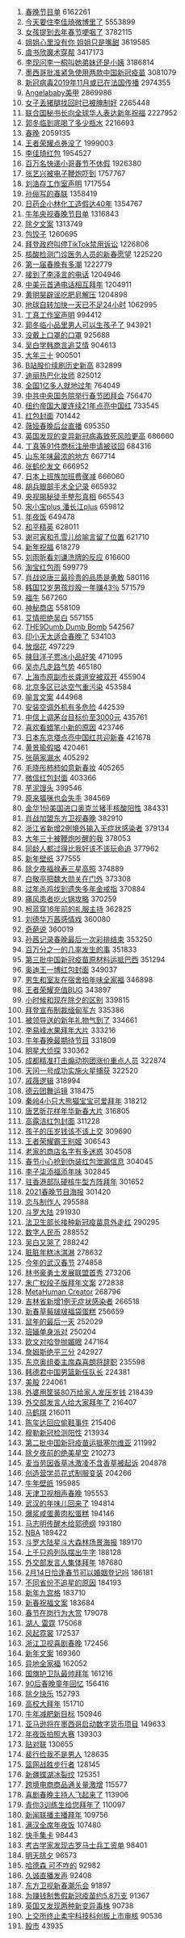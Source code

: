1. [春晚节目单](https://s.weibo.com/weibo?q=%E6%98%A5%E6%99%9A%E8%8A%82%E7%9B%AE%E5%8D%95&Refer=top) 6162261
1. [今天要住李佳琦微博里了](https://s.weibo.com/weibo?q=%E4%BB%8A%E5%A4%A9%E8%A6%81%E4%BD%8F%E6%9D%8E%E4%BD%B3%E7%90%A6%E5%BE%AE%E5%8D%9A%E9%87%8C%E4%BA%86&Refer=top) 5553899
1. [女孩提到去年春节哽咽了](https://s.weibo.com/weibo?q=%23%E5%A5%B3%E5%AD%A9%E6%8F%90%E5%88%B0%E5%8E%BB%E5%B9%B4%E6%98%A5%E8%8A%82%E5%93%BD%E5%92%BD%E4%BA%86%23&Refer=top) 3782115
1. [姐姐心里没有你 姐姐只是嘴甜](https://s.weibo.com/weibo?q=%E5%A7%90%E5%A7%90%E5%BF%83%E9%87%8C%E6%B2%A1%E6%9C%89%E4%BD%A0%20%E5%A7%90%E5%A7%90%E5%8F%AA%E6%98%AF%E5%98%B4%E7%94%9C&Refer=top) 3619585
1. [虞书欣魔术穿帮](https://s.weibo.com/weibo?q=%23%E8%99%9E%E4%B9%A6%E6%AC%A3%E9%AD%94%E6%9C%AF%E7%A9%BF%E5%B8%AE%23&Refer=top) 3417173
1. [李现问李一桐叫她弟妹还是小姨](https://s.weibo.com/weibo?q=%E6%9D%8E%E7%8E%B0%E9%97%AE%E6%9D%8E%E4%B8%80%E6%A1%90%E5%8F%AB%E5%A5%B9%E5%BC%9F%E5%A6%B9%E8%BF%98%E6%98%AF%E5%B0%8F%E5%A7%A8&Refer=top) 3186814
1. [墨西哥批准紧急使用两款中国新冠疫苗](https://s.weibo.com/weibo?q=%E5%A2%A8%E8%A5%BF%E5%93%A5%E6%89%B9%E5%87%86%E7%B4%A7%E6%80%A5%E4%BD%BF%E7%94%A8%E4%B8%A4%E6%AC%BE%E4%B8%AD%E5%9B%BD%E6%96%B0%E5%86%A0%E7%96%AB%E8%8B%97&Refer=top) 3081079
1. [新冠病毒2019年11月或已在法国传播](https://s.weibo.com/weibo?q=%23%E6%96%B0%E5%86%A0%E7%97%85%E6%AF%922019%E5%B9%B411%E6%9C%88%E6%88%96%E5%B7%B2%E5%9C%A8%E6%B3%95%E5%9B%BD%E4%BC%A0%E6%92%AD%23&Refer=top) 2974355
1. [Angelababy美甲](https://s.weibo.com/weibo?q=%23Angelababy%E7%BE%8E%E7%94%B2%23&Refer=top) 2869986
1. [女子丢猪腿找回时已被腌制好](https://s.weibo.com/weibo?q=%23%E5%A5%B3%E5%AD%90%E4%B8%A2%E7%8C%AA%E8%85%BF%E6%89%BE%E5%9B%9E%E6%97%B6%E5%B7%B2%E8%A2%AB%E8%85%8C%E5%88%B6%E5%A5%BD%23&Refer=top) 2265448
1. [联合国秘书长向全球华人表达新年祝福](https://s.weibo.com/weibo?q=%23%E8%81%94%E5%90%88%E5%9B%BD%E7%A7%98%E4%B9%A6%E9%95%BF%E5%90%91%E5%85%A8%E7%90%83%E5%8D%8E%E4%BA%BA%E8%A1%A8%E8%BE%BE%E6%96%B0%E5%B9%B4%E7%A5%9D%E7%A6%8F%23&Refer=top) 2227952
1. [郭冬临到底喝了多少瓶水](https://s.weibo.com/weibo?q=%E9%83%AD%E5%86%AC%E4%B8%B4%E5%88%B0%E5%BA%95%E5%96%9D%E4%BA%86%E5%A4%9A%E5%B0%91%E7%93%B6%E6%B0%B4&Refer=top) 2216693
1. [春晚](https://s.weibo.com/weibo?q=%E6%98%A5%E6%99%9A&Refer=top) 2059135
1. [王者荣耀点券没了](https://s.weibo.com/weibo?q=%23%E7%8E%8B%E8%80%85%E8%8D%A3%E8%80%80%E7%82%B9%E5%88%B8%E6%B2%A1%E4%BA%86%23&Refer=top) 1999003
1. [李佳琦红包](https://s.weibo.com/weibo?q=%E6%9D%8E%E4%BD%B3%E7%90%A6%E7%BA%A2%E5%8C%85&Refer=top) 1954527
1. [百万名快递小哥春节不休假](https://s.weibo.com/weibo?q=%23%E7%99%BE%E4%B8%87%E5%90%8D%E5%BF%AB%E9%80%92%E5%B0%8F%E5%93%A5%E6%98%A5%E8%8A%82%E4%B8%8D%E4%BC%91%E5%81%87%23&Refer=top) 1926380
1. [张艺兴被电子鞭炮吓到](https://s.weibo.com/weibo?q=%23%E5%BC%A0%E8%89%BA%E5%85%B4%E8%A2%AB%E7%94%B5%E5%AD%90%E9%9E%AD%E7%82%AE%E5%90%93%E5%88%B0%23&Refer=top) 1757767
1. [刘浩存工作室声明](https://s.weibo.com/weibo?q=%23%E5%88%98%E6%B5%A9%E5%AD%98%E5%B7%A5%E4%BD%9C%E5%AE%A4%E5%A3%B0%E6%98%8E%23&Refer=top) 1717554
1. [孙俪写的春联](https://s.weibo.com/weibo?q=%E5%AD%99%E4%BF%AA%E5%86%99%E7%9A%84%E6%98%A5%E8%81%94&Refer=top) 1358419
1. [日药企小林化工造假达40年](https://s.weibo.com/weibo?q=%23%E6%97%A5%E8%8D%AF%E4%BC%81%E5%B0%8F%E6%9E%97%E5%8C%96%E5%B7%A5%E9%80%A0%E5%81%87%E8%BE%BE40%E5%B9%B4%23&Refer=top) 1354767
1. [牛年央视春晚节目单](https://s.weibo.com/weibo?q=%23%E7%89%9B%E5%B9%B4%E5%A4%AE%E8%A7%86%E6%98%A5%E6%99%9A%E8%8A%82%E7%9B%AE%E5%8D%95%23&Refer=top) 1316843
1. [除夕文案](https://s.weibo.com/weibo?q=%E9%99%A4%E5%A4%95%E6%96%87%E6%A1%88&Refer=top) 1313749
1. [包饺子](https://s.weibo.com/weibo?q=%E5%8C%85%E9%A5%BA%E5%AD%90&Refer=top) 1260695
1. [拜登政府叫停TikTok禁用诉讼](https://s.weibo.com/weibo?q=%23%E6%8B%9C%E7%99%BB%E6%94%BF%E5%BA%9C%E5%8F%AB%E5%81%9CTikTok%E7%A6%81%E7%94%A8%E8%AF%89%E8%AE%BC%23&Refer=top) 1226806
1. [核酸检测门诊医务人员的新春愿望](https://s.weibo.com/weibo?q=%23%E6%A0%B8%E9%85%B8%E6%A3%80%E6%B5%8B%E9%97%A8%E8%AF%8A%E5%8C%BB%E5%8A%A1%E4%BA%BA%E5%91%98%E7%9A%84%E6%96%B0%E6%98%A5%E6%84%BF%E6%9C%9B%23&Refer=top) 1225220
1. [第一届春晚有多潮](https://s.weibo.com/weibo?q=%23%E7%AC%AC%E4%B8%80%E5%B1%8A%E6%98%A5%E6%99%9A%E6%9C%89%E5%A4%9A%E6%BD%AE%23&Refer=top) 1222779
1. [接到了李泽言的电话](https://s.weibo.com/weibo?q=%E6%8E%A5%E5%88%B0%E4%BA%86%E6%9D%8E%E6%B3%BD%E8%A8%80%E7%9A%84%E7%94%B5%E8%AF%9D&Refer=top) 1204946
1. [中美元首通电话相互拜年](https://s.weibo.com/weibo?q=%E4%B8%AD%E7%BE%8E%E5%85%83%E9%A6%96%E9%80%9A%E7%94%B5%E8%AF%9D%E7%9B%B8%E4%BA%92%E6%8B%9C%E5%B9%B4&Refer=top) 1204911
1. [黄明昊辟谣吃肥皂解压](https://s.weibo.com/weibo?q=%E9%BB%84%E6%98%8E%E6%98%8A%E8%BE%9F%E8%B0%A3%E5%90%83%E8%82%A5%E7%9A%82%E8%A7%A3%E5%8E%8B&Refer=top) 1204898
1. [地球自转加快一天已不足24小时](https://s.weibo.com/weibo?q=%23%E5%9C%B0%E7%90%83%E8%87%AA%E8%BD%AC%E5%8A%A0%E5%BF%AB%E4%B8%80%E5%A4%A9%E5%B7%B2%E4%B8%8D%E8%B6%B324%E5%B0%8F%E6%97%B6%23&Refer=top) 1062995
1. [丁真工作室声明](https://s.weibo.com/weibo?q=%E4%B8%81%E7%9C%9F%E5%B7%A5%E4%BD%9C%E5%AE%A4%E5%A3%B0%E6%98%8E&Refer=top) 994412
1. [郭冬临小品里男人可以生孩子了](https://s.weibo.com/weibo?q=%23%E9%83%AD%E5%86%AC%E4%B8%B4%E5%B0%8F%E5%93%81%E9%87%8C%E7%94%B7%E4%BA%BA%E5%8F%AF%E4%BB%A5%E7%94%9F%E5%AD%A9%E5%AD%90%E4%BA%86%23&Refer=top) 943921
1. [没戴上口罩的口罩](https://s.weibo.com/weibo?q=%E6%B2%A1%E6%88%B4%E4%B8%8A%E5%8F%A3%E7%BD%A9%E7%9A%84%E5%8F%A3%E7%BD%A9&Refer=top) 925688
1. [吴白学韩商言追艾情](https://s.weibo.com/weibo?q=%E5%90%B4%E7%99%BD%E5%AD%A6%E9%9F%A9%E5%95%86%E8%A8%80%E8%BF%BD%E8%89%BE%E6%83%85&Refer=top) 904613
1. [大年三十](https://s.weibo.com/weibo?q=%E5%A4%A7%E5%B9%B4%E4%B8%89%E5%8D%81&Refer=top) 900501
1. [B站股价续刷历史新高](https://s.weibo.com/weibo?q=B%E7%AB%99%E8%82%A1%E4%BB%B7%E7%BB%AD%E5%88%B7%E5%8E%86%E5%8F%B2%E6%96%B0%E9%AB%98&Refer=top) 832899
1. [迪丽热巴化妆师](https://s.weibo.com/weibo?q=%23%E8%BF%AA%E4%B8%BD%E7%83%AD%E5%B7%B4%E5%8C%96%E5%A6%86%E5%B8%88%23&Refer=top) 825012
1. [全国1亿多人就地过年](https://s.weibo.com/weibo?q=%23%E5%85%A8%E5%9B%BD1%E4%BA%BF%E5%A4%9A%E4%BA%BA%E5%B0%B1%E5%9C%B0%E8%BF%87%E5%B9%B4%23&Refer=top) 764049
1. [中共中央国务院举行春节团拜会](https://s.weibo.com/weibo?q=%23%E4%B8%AD%E5%85%B1%E4%B8%AD%E5%A4%AE%E5%9B%BD%E5%8A%A1%E9%99%A2%E4%B8%BE%E8%A1%8C%E6%98%A5%E8%8A%82%E5%9B%A2%E6%8B%9C%E4%BC%9A%23&Refer=top) 756470
1. [纽约帝国大厦连续21年点亮中国红](https://s.weibo.com/weibo?q=%23%E7%BA%BD%E7%BA%A6%E5%B8%9D%E5%9B%BD%E5%A4%A7%E5%8E%A6%E8%BF%9E%E7%BB%AD21%E5%B9%B4%E7%82%B9%E4%BA%AE%E4%B8%AD%E5%9B%BD%E7%BA%A2%23&Refer=top) 733545
1. [红包封面](https://s.weibo.com/weibo?q=%E7%BA%A2%E5%8C%85%E5%B0%81%E9%9D%A2&Refer=top) 701442
1. [薇娅春晚后台直播](https://s.weibo.com/weibo?q=%E8%96%87%E5%A8%85%E6%98%A5%E6%99%9A%E5%90%8E%E5%8F%B0%E7%9B%B4%E6%92%AD&Refer=top) 695350
1. [英国发现的变异新冠病毒致死风险更高](https://s.weibo.com/weibo?q=%23%E8%8B%B1%E5%9B%BD%E5%8F%91%E7%8E%B0%E7%9A%84%E5%8F%98%E5%BC%82%E6%96%B0%E5%86%A0%E7%97%85%E6%AF%92%E8%87%B4%E6%AD%BB%E9%A3%8E%E9%99%A9%E6%9B%B4%E9%AB%98%23&Refer=top) 686660
1. [丁真等91件商标注册申请被驳回](https://s.weibo.com/weibo?q=%23%E4%B8%81%E7%9C%9F%E7%AD%8991%E4%BB%B6%E5%95%86%E6%A0%87%E6%B3%A8%E5%86%8C%E7%94%B3%E8%AF%B7%E8%A2%AB%E9%A9%B3%E5%9B%9E%23&Refer=top) 684316
1. [山东年味最浓的地方](https://s.weibo.com/weibo?q=%23%E5%B1%B1%E4%B8%9C%E5%B9%B4%E5%91%B3%E6%9C%80%E6%B5%93%E7%9A%84%E5%9C%B0%E6%96%B9%23&Refer=top) 667714
1. [张鹤伦发文](https://s.weibo.com/weibo?q=%23%E5%BC%A0%E9%B9%A4%E4%BC%A6%E5%8F%91%E6%96%87%23&Refer=top) 666952
1. [日本上班族加班费骤减](https://s.weibo.com/weibo?q=%23%E6%97%A5%E6%9C%AC%E4%B8%8A%E7%8F%AD%E6%97%8F%E5%8A%A0%E7%8F%AD%E8%B4%B9%E9%AA%A4%E5%87%8F%23&Refer=top) 666060
1. [胡兵眼部手术全记录](https://s.weibo.com/weibo?q=%23%E8%83%A1%E5%85%B5%E7%9C%BC%E9%83%A8%E6%89%8B%E6%9C%AF%E5%85%A8%E8%AE%B0%E5%BD%95%23&Refer=top) 665932
1. [央视揭秘徒手整形真相](https://s.weibo.com/weibo?q=%23%E5%A4%AE%E8%A7%86%E6%8F%AD%E7%A7%98%E5%BE%92%E6%89%8B%E6%95%B4%E5%BD%A2%E7%9C%9F%E7%9B%B8%23&Refer=top) 665543
1. [宋小宝plus 潘长江plus](https://s.weibo.com/weibo?q=%E5%AE%8B%E5%B0%8F%E5%AE%9Dplus%20%E6%BD%98%E9%95%BF%E6%B1%9Fplus&Refer=top) 659812
1. [年夜饭](https://s.weibo.com/weibo?q=%E5%B9%B4%E5%A4%9C%E9%A5%AD&Refer=top) 649478
1. [和平精英](https://s.weibo.com/weibo?q=%E5%92%8C%E5%B9%B3%E7%B2%BE%E8%8B%B1&Refer=top) 628011
1. [谢可寅和孔雪儿给喻言留了位置](https://s.weibo.com/weibo?q=%23%E8%B0%A2%E5%8F%AF%E5%AF%85%E5%92%8C%E5%AD%94%E9%9B%AA%E5%84%BF%E7%BB%99%E5%96%BB%E8%A8%80%E7%95%99%E4%BA%86%E4%BD%8D%E7%BD%AE%23&Refer=top) 621710
1. [新年祝福](https://s.weibo.com/weibo?q=%E6%96%B0%E5%B9%B4%E7%A5%9D%E7%A6%8F&Refer=top) 618279
1. [刘雨昕看刘谦洗牌的反应](https://s.weibo.com/weibo?q=%23%E5%88%98%E9%9B%A8%E6%98%95%E7%9C%8B%E5%88%98%E8%B0%A6%E6%B4%97%E7%89%8C%E7%9A%84%E5%8F%8D%E5%BA%94%23&Refer=top) 616600
1. [淘宝红包雨](https://s.weibo.com/weibo?q=%E6%B7%98%E5%AE%9D%E7%BA%A2%E5%8C%85%E9%9B%A8&Refer=top) 599779
1. [肖战说唐三最珍贵的品质是勇敢](https://s.weibo.com/weibo?q=%E8%82%96%E6%88%98%E8%AF%B4%E5%94%90%E4%B8%89%E6%9C%80%E7%8F%8D%E8%B4%B5%E7%9A%84%E5%93%81%E8%B4%A8%E6%98%AF%E5%8B%87%E6%95%A2&Refer=top) 580116
1. [韩国12岁男孩炒股一年赚43％](https://s.weibo.com/weibo?q=%23%E9%9F%A9%E5%9B%BD12%E5%B2%81%E7%94%B7%E5%AD%A9%E7%82%92%E8%82%A1%E4%B8%80%E5%B9%B4%E8%B5%9A43%EF%BC%85%23&Refer=top) 571579
1. [福牛](https://s.weibo.com/weibo?q=%E7%A6%8F%E7%89%9B&Refer=top) 567260
1. [神秘商店](https://s.weibo.com/weibo?q=%E7%A5%9E%E7%A7%98%E5%95%86%E5%BA%97&Refer=top) 558109
1. [艾情拒绝吴白](https://s.weibo.com/weibo?q=%23%E8%89%BE%E6%83%85%E6%8B%92%E7%BB%9D%E5%90%B4%E7%99%BD%23&Refer=top) 557155
1. [THE9Dumb Dumb Bomb](https://s.weibo.com/weibo?q=THE9Dumb%20Dumb%20Bomb&Refer=top) 542567
1. [印小天太适合春晚了](https://s.weibo.com/weibo?q=%E5%8D%B0%E5%B0%8F%E5%A4%A9%E5%A4%AA%E9%80%82%E5%90%88%E6%98%A5%E6%99%9A%E4%BA%86&Refer=top) 534103
1. [放烟花](https://s.weibo.com/weibo?q=%E6%94%BE%E7%83%9F%E8%8A%B1&Refer=top) 497229
1. [辣目洋子贾冰小品好笑](https://s.weibo.com/weibo?q=%23%E8%BE%A3%E7%9B%AE%E6%B4%8B%E5%AD%90%E8%B4%BE%E5%86%B0%E5%B0%8F%E5%93%81%E5%A5%BD%E7%AC%91%23&Refer=top) 471095
1. [吴亦凡走路气势](https://s.weibo.com/weibo?q=%23%E5%90%B4%E4%BA%A6%E5%87%A1%E8%B5%B0%E8%B7%AF%E6%B0%94%E5%8A%BF%23&Refer=top) 465180
1. [上海市原副市长龚道安被双开](https://s.weibo.com/weibo?q=%E4%B8%8A%E6%B5%B7%E5%B8%82%E5%8E%9F%E5%89%AF%E5%B8%82%E9%95%BF%E9%BE%9A%E9%81%93%E5%AE%89%E8%A2%AB%E5%8F%8C%E5%BC%80&Refer=top) 455904
1. [北京多区已达空气重污染](https://s.weibo.com/weibo?q=%23%E5%8C%97%E4%BA%AC%E5%A4%9A%E5%8C%BA%E5%B7%B2%E8%BE%BE%E7%A9%BA%E6%B0%94%E9%87%8D%E6%B1%A1%E6%9F%93%23&Refer=top) 453584
1. [喻言文案](https://s.weibo.com/weibo?q=%23%E5%96%BB%E8%A8%80%E6%96%87%E6%A1%88%23&Refer=top) 444968
1. [安装空调外机有多危险](https://s.weibo.com/weibo?q=%23%E5%AE%89%E8%A3%85%E7%A9%BA%E8%B0%83%E5%A4%96%E6%9C%BA%E6%9C%89%E5%A4%9A%E5%8D%B1%E9%99%A9%23&Refer=top) 442539
1. [中信上调茅台目标价至3000元](https://s.weibo.com/weibo?q=%23%E4%B8%AD%E4%BF%A1%E4%B8%8A%E8%B0%83%E8%8C%85%E5%8F%B0%E7%9B%AE%E6%A0%87%E4%BB%B7%E8%87%B33000%E5%85%83%23&Refer=top) 435761
1. [喜欢看蜡笔小新的原因](https://s.weibo.com/weibo?q=%23%E5%96%9C%E6%AC%A2%E7%9C%8B%E8%9C%A1%E7%AC%94%E5%B0%8F%E6%96%B0%E7%9A%84%E5%8E%9F%E5%9B%A0%23&Refer=top) 423746
1. [日本东京塔点亮中国红共迎新春](https://s.weibo.com/weibo?q=%E6%97%A5%E6%9C%AC%E4%B8%9C%E4%BA%AC%E5%A1%94%E7%82%B9%E4%BA%AE%E4%B8%AD%E5%9B%BD%E7%BA%A2%E5%85%B1%E8%BF%8E%E6%96%B0%E6%98%A5&Refer=top) 421678
1. [黄景瑜假唱](https://s.weibo.com/weibo?q=%23%E9%BB%84%E6%99%AF%E7%91%9C%E5%81%87%E5%94%B1%23&Refer=top) 420461
1. [张萌家漏水](https://s.weibo.com/weibo?q=%E5%BC%A0%E8%90%8C%E5%AE%B6%E6%BC%8F%E6%B0%B4&Refer=top) 405292
1. [毛晓彤柿柿如意新春妆](https://s.weibo.com/weibo?q=%23%E6%AF%9B%E6%99%93%E5%BD%A4%E6%9F%BF%E6%9F%BF%E5%A6%82%E6%84%8F%E6%96%B0%E6%98%A5%E5%A6%86%23&Refer=top) 405265
1. [微信红包封面](https://s.weibo.com/weibo?q=%E5%BE%AE%E4%BF%A1%E7%BA%A2%E5%8C%85%E5%B0%81%E9%9D%A2&Refer=top) 403366
1. [芋泥馒头](https://s.weibo.com/weibo?q=%23%E8%8A%8B%E6%B3%A5%E9%A6%92%E5%A4%B4%23&Refer=top) 399546
1. [原来猫咪也会失手](https://s.weibo.com/weibo?q=%23%E5%8E%9F%E6%9D%A5%E7%8C%AB%E5%92%AA%E4%B9%9F%E4%BC%9A%E5%A4%B1%E6%89%8B%23&Refer=top) 384569
1. [金华1份美国进口奥克兰猪手核酸阳性](https://s.weibo.com/weibo?q=%23%E9%87%91%E5%8D%8E1%E4%BB%BD%E7%BE%8E%E5%9B%BD%E8%BF%9B%E5%8F%A3%E5%A5%A5%E5%85%8B%E5%85%B0%E7%8C%AA%E6%89%8B%E6%A0%B8%E9%85%B8%E9%98%B3%E6%80%A7%23&Refer=top) 384331
1. [肖战加盟东方卫视春晚](https://s.weibo.com/weibo?q=%23%E8%82%96%E6%88%98%E5%8A%A0%E7%9B%9F%E4%B8%9C%E6%96%B9%E5%8D%AB%E8%A7%86%E6%98%A5%E6%99%9A%23&Refer=top) 382910
1. [浙江省新增2例境外输入无症状感染者](https://s.weibo.com/weibo?q=%23%E6%B5%99%E6%B1%9F%E7%9C%81%E6%96%B0%E5%A2%9E2%E4%BE%8B%E5%A2%83%E5%A4%96%E8%BE%93%E5%85%A5%E6%97%A0%E7%97%87%E7%8A%B6%E6%84%9F%E6%9F%93%E8%80%85%23&Refer=top) 379134
1. [大年三十被鞭炮吵醒的我](https://s.weibo.com/weibo?q=%23%E5%A4%A7%E5%B9%B4%E4%B8%89%E5%8D%81%E8%A2%AB%E9%9E%AD%E7%82%AE%E5%90%B5%E9%86%92%E7%9A%84%E6%88%91%23&Refer=top) 378053
1. [同龄人都过得比我好该不该玩命追](https://s.weibo.com/weibo?q=%23%E5%90%8C%E9%BE%84%E4%BA%BA%E9%83%BD%E8%BF%87%E5%BE%97%E6%AF%94%E6%88%91%E5%A5%BD%E8%AF%A5%E4%B8%8D%E8%AF%A5%E7%8E%A9%E5%91%BD%E8%BF%BD%23&Refer=top) 377962
1. [新年壁纸](https://s.weibo.com/weibo?q=%E6%96%B0%E5%B9%B4%E5%A3%81%E7%BA%B8&Refer=top) 377555
1. [除夕夜福禄寿三星高照](https://s.weibo.com/weibo?q=%23%E9%99%A4%E5%A4%95%E5%A4%9C%E7%A6%8F%E7%A6%84%E5%AF%BF%E4%B8%89%E6%98%9F%E9%AB%98%E7%85%A7%23&Refer=top) 374889
1. [白敬亭把魏大勋关在门外](https://s.weibo.com/weibo?q=%23%E7%99%BD%E6%95%AC%E4%BA%AD%E6%8A%8A%E9%AD%8F%E5%A4%A7%E5%8B%8B%E5%85%B3%E5%9C%A8%E9%97%A8%E5%A4%96%23&Refer=top) 373308
1. [过年杀鸡找到遗失多年金戒指](https://s.weibo.com/weibo?q=%23%E8%BF%87%E5%B9%B4%E6%9D%80%E9%B8%A1%E6%89%BE%E5%88%B0%E9%81%97%E5%A4%B1%E5%A4%9A%E5%B9%B4%E9%87%91%E6%88%92%E6%8C%87%23&Refer=top) 370884
1. [痛风患者吃火锅攻略](https://s.weibo.com/weibo?q=%23%E7%97%9B%E9%A3%8E%E6%82%A3%E8%80%85%E5%90%83%E7%81%AB%E9%94%85%E6%94%BB%E7%95%A5%23&Refer=top) 370259
1. [柯蓝穿16年前的礼服主持](https://s.weibo.com/weibo?q=%23%E6%9F%AF%E8%93%9D%E7%A9%BF16%E5%B9%B4%E5%89%8D%E7%9A%84%E7%A4%BC%E6%9C%8D%E4%B8%BB%E6%8C%81%23&Refer=top) 362825
1. [刘德华万茜感情戏](https://s.weibo.com/weibo?q=%23%E5%88%98%E5%BE%B7%E5%8D%8E%E4%B8%87%E8%8C%9C%E6%84%9F%E6%83%85%E6%88%8F%23&Refer=top) 360080
1. [奇葩说](https://s.weibo.com/weibo?q=%E5%A5%87%E8%91%A9%E8%AF%B4&Refer=top) 360019
1. [孙茜记录春晚最后一次彩排结束](https://s.weibo.com/weibo?q=%23%E5%AD%99%E8%8C%9C%E8%AE%B0%E5%BD%95%E6%98%A5%E6%99%9A%E6%9C%80%E5%90%8E%E4%B8%80%E6%AC%A1%E5%BD%A9%E6%8E%92%E7%BB%93%E6%9D%9F%23&Refer=top) 353250
1. [百万分之一的几率发生的事](https://s.weibo.com/weibo?q=%23%E7%99%BE%E4%B8%87%E5%88%86%E4%B9%8B%E4%B8%80%E7%9A%84%E5%87%A0%E7%8E%87%E5%8F%91%E7%94%9F%E7%9A%84%E4%BA%8B%23&Refer=top) 351833
1. [第三批中国新冠疫苗原材料运抵巴西](https://s.weibo.com/weibo?q=%23%E7%AC%AC%E4%B8%89%E6%89%B9%E4%B8%AD%E5%9B%BD%E6%96%B0%E5%86%A0%E7%96%AB%E8%8B%97%E5%8E%9F%E6%9D%90%E6%96%99%E8%BF%90%E6%8A%B5%E5%B7%B4%E8%A5%BF%23&Refer=top) 351294
1. [奥迪王一博红包封面](https://s.weibo.com/weibo?q=%23%E5%A5%A5%E8%BF%AA%E7%8E%8B%E4%B8%80%E5%8D%9A%E7%BA%A2%E5%8C%85%E5%B0%81%E9%9D%A2%23&Refer=top) 349037
1. [男生和室友在宿舍拍年味全家福](https://s.weibo.com/weibo?q=%23%E7%94%B7%E7%94%9F%E5%92%8C%E5%AE%A4%E5%8F%8B%E5%9C%A8%E5%AE%BF%E8%88%8D%E6%8B%8D%E5%B9%B4%E5%91%B3%E5%85%A8%E5%AE%B6%E7%A6%8F%23&Refer=top) 346898
1. [王者荣耀充值BUG](https://s.weibo.com/weibo?q=%E7%8E%8B%E8%80%85%E8%8D%A3%E8%80%80%E5%85%85%E5%80%BCBUG&Refer=top) 343897
1. [小时候和现在除夕的区别](https://s.weibo.com/weibo?q=%23%E5%B0%8F%E6%97%B6%E5%80%99%E5%92%8C%E7%8E%B0%E5%9C%A8%E9%99%A4%E5%A4%95%E7%9A%84%E5%8C%BA%E5%88%AB%23&Refer=top) 339815
1. [拜登宣布制裁缅甸军方](https://s.weibo.com/weibo?q=%23%E6%8B%9C%E7%99%BB%E5%AE%A3%E5%B8%83%E5%88%B6%E8%A3%81%E7%BC%85%E7%94%B8%E5%86%9B%E6%96%B9%23&Refer=top) 335386
1. [被领导送的新年礼物气到了](https://s.weibo.com/weibo?q=%23%E8%A2%AB%E9%A2%86%E5%AF%BC%E9%80%81%E7%9A%84%E6%96%B0%E5%B9%B4%E7%A4%BC%E7%89%A9%E6%B0%94%E5%88%B0%E4%BA%86%23&Refer=top) 334661
1. [李易峰水果拜年大片](https://s.weibo.com/weibo?q=%23%E6%9D%8E%E6%98%93%E5%B3%B0%E6%B0%B4%E6%9E%9C%E6%8B%9C%E5%B9%B4%E5%A4%A7%E7%89%87%23&Refer=top) 333216
1. [牛年春晚最期待节目](https://s.weibo.com/weibo?q=%23%E7%89%9B%E5%B9%B4%E6%98%A5%E6%99%9A%E6%9C%80%E6%9C%9F%E5%BE%85%E8%8A%82%E7%9B%AE%23&Refer=top) 331809
1. [明星大侦探](https://s.weibo.com/weibo?q=%E6%98%8E%E6%98%9F%E5%A4%A7%E4%BE%A6%E6%8E%A2&Refer=top) 330362
1. [成都精准打击煽动抱团涨价重点人员](https://s.weibo.com/weibo?q=%E6%88%90%E9%83%BD%E7%B2%BE%E5%87%86%E6%89%93%E5%87%BB%E7%85%BD%E5%8A%A8%E6%8A%B1%E5%9B%A2%E6%B6%A8%E4%BB%B7%E9%87%8D%E7%82%B9%E4%BA%BA%E5%91%98&Refer=top) 322874
1. [天问一号成功实施火星捕获](https://s.weibo.com/weibo?q=%23%E5%A4%A9%E9%97%AE%E4%B8%80%E5%8F%B7%E6%88%90%E5%8A%9F%E5%AE%9E%E6%96%BD%E7%81%AB%E6%98%9F%E6%8D%95%E8%8E%B7%23&Refer=top) 322520
1. [戚薇逻辑](https://s.weibo.com/weibo?q=%23%E6%88%9A%E8%96%87%E9%80%BB%E8%BE%91%23&Refer=top) 318994
1. [德云团舞运镜](https://s.weibo.com/weibo?q=%23%E5%BE%B7%E4%BA%91%E5%9B%A2%E8%88%9E%E8%BF%90%E9%95%9C%23&Refer=top) 318475
1. [秦岭4小只大熊猫宝宝可爱拜年](https://s.weibo.com/weibo?q=%23%E7%A7%A6%E5%B2%AD4%E5%B0%8F%E5%8F%AA%E5%A4%A7%E7%86%8A%E7%8C%AB%E5%AE%9D%E5%AE%9D%E5%8F%AF%E7%88%B1%E6%8B%9C%E5%B9%B4%23&Refer=top) 318212
1. [唐艺昕花样年华新春大片](https://s.weibo.com/weibo?q=%23%E5%94%90%E8%89%BA%E6%98%95%E8%8A%B1%E6%A0%B7%E5%B9%B4%E5%8D%8E%E6%96%B0%E6%98%A5%E5%A4%A7%E7%89%87%23&Refer=top) 316805
1. [高露洁红包封面](https://s.weibo.com/weibo?q=%23%E9%AB%98%E9%9C%B2%E6%B4%81%E7%BA%A2%E5%8C%85%E5%B0%81%E9%9D%A2%23&Refer=top) 311228
1. [孩子的压岁钱该不该上交](https://s.weibo.com/weibo?q=%23%E5%AD%A9%E5%AD%90%E7%9A%84%E5%8E%8B%E5%B2%81%E9%92%B1%E8%AF%A5%E4%B8%8D%E8%AF%A5%E4%B8%8A%E4%BA%A4%23&Refer=top) 309690
1. [王者荣耀霸王别姬](https://s.weibo.com/weibo?q=%E7%8E%8B%E8%80%85%E8%8D%A3%E8%80%80%E9%9C%B8%E7%8E%8B%E5%88%AB%E5%A7%AC&Refer=top) 306543
1. [老家的商店名字有多迷惑](https://s.weibo.com/weibo?q=%23%E8%80%81%E5%AE%B6%E7%9A%84%E5%95%86%E5%BA%97%E5%90%8D%E5%AD%97%E6%9C%89%E5%A4%9A%E8%BF%B7%E6%83%91%23&Refer=top) 304508
1. [春节小心抢到伪装红包泄漏信息](https://s.weibo.com/weibo?q=%23%E6%98%A5%E8%8A%82%E5%B0%8F%E5%BF%83%E6%8A%A2%E5%88%B0%E4%BC%AA%E8%A3%85%E7%BA%A2%E5%8C%85%E6%B3%84%E6%BC%8F%E4%BF%A1%E6%81%AF%23&Refer=top) 304045
1. [李子柒添福添年味](https://s.weibo.com/weibo?q=%23%E6%9D%8E%E5%AD%90%E6%9F%92%E6%B7%BB%E7%A6%8F%E6%B7%BB%E5%B9%B4%E5%91%B3%23&Refer=top) 302845
1. [驻香港部队硬核牛型方阵拜年](https://s.weibo.com/weibo?q=%23%E9%A9%BB%E9%A6%99%E6%B8%AF%E9%83%A8%E9%98%9F%E7%A1%AC%E6%A0%B8%E7%89%9B%E5%9E%8B%E6%96%B9%E9%98%B5%E6%8B%9C%E5%B9%B4%23&Refer=top) 301652
1. [2021春晚节目海报](https://s.weibo.com/weibo?q=%232021%E6%98%A5%E6%99%9A%E8%8A%82%E7%9B%AE%E6%B5%B7%E6%8A%A5%23&Refer=top) 301420
1. [恋与制作人](https://s.weibo.com/weibo?q=%E6%81%8B%E4%B8%8E%E5%88%B6%E4%BD%9C%E4%BA%BA&Refer=top) 295588
1. [斗罗大陆](https://s.weibo.com/weibo?q=%E6%96%97%E7%BD%97%E5%A4%A7%E9%99%86&Refer=top) 291930
1. [法卫生部长接种新冠疫苗意外走红](https://s.weibo.com/weibo?q=%23%E6%B3%95%E5%8D%AB%E7%94%9F%E9%83%A8%E9%95%BF%E6%8E%A5%E7%A7%8D%E6%96%B0%E5%86%A0%E7%96%AB%E8%8B%97%E6%84%8F%E5%A4%96%E8%B5%B0%E7%BA%A2%23&Refer=top) 290295
1. [数字人民币](https://s.weibo.com/weibo?q=%E6%95%B0%E5%AD%97%E4%BA%BA%E6%B0%91%E5%B8%81&Refer=top) 288552
1. [吴白又哭了](https://s.weibo.com/weibo?q=%23%E5%90%B4%E7%99%BD%E5%8F%88%E5%93%AD%E4%BA%86%23&Refer=top) 288242
1. [脏脏年糕冰淇淋](https://s.weibo.com/weibo?q=%23%E8%84%8F%E8%84%8F%E5%B9%B4%E7%B3%95%E5%86%B0%E6%B7%87%E6%B7%8B%23&Refer=top) 278632
1. [今年的武汉春节](https://s.weibo.com/weibo?q=%E4%BB%8A%E5%B9%B4%E7%9A%84%E6%AD%A6%E6%B1%89%E6%98%A5%E8%8A%82&Refer=top) 274858
1. [林书豪勇士发展联盟首秀](https://s.weibo.com/weibo?q=%E6%9E%97%E4%B9%A6%E8%B1%AA%E5%8B%87%E5%A3%AB%E5%8F%91%E5%B1%95%E8%81%94%E7%9B%9F%E9%A6%96%E7%A7%80&Refer=top) 273206
1. [朱广权段子版拜年文案](https://s.weibo.com/weibo?q=%23%E6%9C%B1%E5%B9%BF%E6%9D%83%E6%AE%B5%E5%AD%90%E7%89%88%E6%8B%9C%E5%B9%B4%E6%96%87%E6%A1%88%23&Refer=top) 272838
1. [MetaHuman Creator](https://s.weibo.com/weibo?q=MetaHuman%20Creator&Refer=top) 268796
1. [吉林省新增1例无症状感染者](https://s.weibo.com/weibo?q=%E5%90%89%E6%9E%97%E7%9C%81%E6%96%B0%E5%A2%9E1%E4%BE%8B%E6%97%A0%E7%97%87%E7%8A%B6%E6%84%9F%E6%9F%93%E8%80%85&Refer=top) 266518
1. [新春草莓啵啵福袋蛋糕](https://s.weibo.com/weibo?q=%23%E6%96%B0%E6%98%A5%E8%8D%89%E8%8E%93%E5%95%B5%E5%95%B5%E7%A6%8F%E8%A2%8B%E8%9B%8B%E7%B3%95%23&Refer=top) 256659
1. [鼠年的最后一天](https://s.weibo.com/weibo?q=%23%E9%BC%A0%E5%B9%B4%E7%9A%84%E6%9C%80%E5%90%8E%E4%B8%80%E5%A4%A9%23&Refer=top) 252029
1. [班婳单身派对](https://s.weibo.com/weibo?q=%E7%8F%AD%E5%A9%B3%E5%8D%95%E8%BA%AB%E6%B4%BE%E5%AF%B9&Refer=top) 250204
1. [欧文对哈登抛媚眼](https://s.weibo.com/weibo?q=%E6%AC%A7%E6%96%87%E5%AF%B9%E5%93%88%E7%99%BB%E6%8A%9B%E5%AA%9A%E7%9C%BC&Refer=top) 247164
1. [詹姆斯绝平三分](https://s.weibo.com/weibo?q=%E8%A9%B9%E5%A7%86%E6%96%AF%E7%BB%9D%E5%B9%B3%E4%B8%89%E5%88%86&Refer=top) 242927
1. [东京奥组委主席森喜朗将辞职](https://s.weibo.com/weibo?q=%E4%B8%9C%E4%BA%AC%E5%A5%A5%E7%BB%84%E5%A7%94%E4%B8%BB%E5%B8%AD%E6%A3%AE%E5%96%9C%E6%9C%97%E5%B0%86%E8%BE%9E%E8%81%8C&Refer=top) 235598
1. [韩德君中国男篮新任队长](https://s.weibo.com/weibo?q=%E9%9F%A9%E5%BE%B7%E5%90%9B%E4%B8%AD%E5%9B%BD%E7%94%B7%E7%AF%AE%E6%96%B0%E4%BB%BB%E9%98%9F%E9%95%BF&Refer=top) 224381
1. [美股](https://s.weibo.com/weibo?q=%E7%BE%8E%E8%82%A1&Refer=top) 224061
1. [外婆用筐装80万给家人发压岁钱](https://s.weibo.com/weibo?q=%23%E5%A4%96%E5%A9%86%E7%94%A8%E7%AD%90%E8%A3%8580%E4%B8%87%E7%BB%99%E5%AE%B6%E4%BA%BA%E5%8F%91%E5%8E%8B%E5%B2%81%E9%92%B1%23&Refer=top) 218439
1. [外交部发言人给大家拜年了](https://s.weibo.com/weibo?q=%E5%A4%96%E4%BA%A4%E9%83%A8%E5%8F%91%E8%A8%80%E4%BA%BA%E7%BB%99%E5%A4%A7%E5%AE%B6%E6%8B%9C%E5%B9%B4%E4%BA%86&Refer=top) 216407
1. [马鹤琪](https://s.weibo.com/weibo?q=%E9%A9%AC%E9%B9%A4%E7%90%AA&Refer=top) 216011
1. [陈玺达回应偷鞋事件](https://s.weibo.com/weibo?q=%23%E9%99%88%E7%8E%BA%E8%BE%BE%E5%9B%9E%E5%BA%94%E5%81%B7%E9%9E%8B%E4%BA%8B%E4%BB%B6%23&Refer=top) 215406
1. [穆勒新冠检测阳性](https://s.weibo.com/weibo?q=%E7%A9%86%E5%8B%92%E6%96%B0%E5%86%A0%E6%A3%80%E6%B5%8B%E9%98%B3%E6%80%A7&Refer=top) 213934
1. [第二批中国新冠疫苗运抵塞尔维亚](https://s.weibo.com/weibo?q=%E7%AC%AC%E4%BA%8C%E6%89%B9%E4%B8%AD%E5%9B%BD%E6%96%B0%E5%86%A0%E7%96%AB%E8%8B%97%E8%BF%90%E6%8A%B5%E5%A1%9E%E5%B0%94%E7%BB%B4%E4%BA%9A&Refer=top) 211992
1. [除夕夜前的绝美星空](https://s.weibo.com/weibo?q=%23%E9%99%A4%E5%A4%95%E5%A4%9C%E5%89%8D%E7%9A%84%E7%BB%9D%E7%BE%8E%E6%98%9F%E7%A9%BA%23&Refer=top) 210273
1. [麦当劳因香草冰激凌不含香草被起诉](https://s.weibo.com/weibo?q=%23%E9%BA%A6%E5%BD%93%E5%8A%B3%E5%9B%A0%E9%A6%99%E8%8D%89%E5%86%B0%E6%BF%80%E5%87%8C%E4%B8%8D%E5%90%AB%E9%A6%99%E8%8D%89%E8%A2%AB%E8%B5%B7%E8%AF%89%23&Refer=top) 204878
1. [创造营学员花式制服变装](https://s.weibo.com/weibo?q=%23%E5%88%9B%E9%80%A0%E8%90%A5%E5%AD%A6%E5%91%98%E8%8A%B1%E5%BC%8F%E5%88%B6%E6%9C%8D%E5%8F%98%E8%A3%85%23&Refer=top) 204266
1. [牛年壁纸](https://s.weibo.com/weibo?q=%E7%89%9B%E5%B9%B4%E5%A3%81%E7%BA%B8&Refer=top) 195985
1. [天津卫视相声春晚](https://s.weibo.com/weibo?q=%23%E5%A4%A9%E6%B4%A5%E5%8D%AB%E8%A7%86%E7%9B%B8%E5%A3%B0%E6%98%A5%E6%99%9A%23&Refer=top) 195553
1. [武汉的年味儿回来了](https://s.weibo.com/weibo?q=%23%E6%AD%A6%E6%B1%89%E7%9A%84%E5%B9%B4%E5%91%B3%E5%84%BF%E5%9B%9E%E6%9D%A5%E4%BA%86%23&Refer=top) 194814
1. [爆浆咸蛋黄肉松蛋糕](https://s.weibo.com/weibo?q=%23%E7%88%86%E6%B5%86%E5%92%B8%E8%9B%8B%E9%BB%84%E8%82%89%E6%9D%BE%E8%9B%8B%E7%B3%95%23&Refer=top) 194146
1. [马志明传醒木给郭德纲](https://s.weibo.com/weibo?q=%23%E9%A9%AC%E5%BF%97%E6%98%8E%E4%BC%A0%E9%86%92%E6%9C%A8%E7%BB%99%E9%83%AD%E5%BE%B7%E7%BA%B2%23&Refer=top) 193180
1. [NBA](https://s.weibo.com/weibo?q=NBA&Refer=top) 189422
1. [斗罗大陆星斗大森林场景海报](https://s.weibo.com/weibo?q=%23%E6%96%97%E7%BD%97%E5%A4%A7%E9%99%86%E6%98%9F%E6%96%97%E5%A4%A7%E6%A3%AE%E6%9E%97%E5%9C%BA%E6%99%AF%E6%B5%B7%E6%8A%A5%23&Refer=top) 189170
1. [上千只鸡列队摆出牛字](https://s.weibo.com/weibo?q=%23%E4%B8%8A%E5%8D%83%E5%8F%AA%E9%B8%A1%E5%88%97%E9%98%9F%E6%91%86%E5%87%BA%E7%89%9B%E5%AD%97%23&Refer=top) 188128
1. [外交部发言人集体拜年](https://s.weibo.com/weibo?q=%E5%A4%96%E4%BA%A4%E9%83%A8%E5%8F%91%E8%A8%80%E4%BA%BA%E9%9B%86%E4%BD%93%E6%8B%9C%E5%B9%B4&Refer=top) 187680
1. [2月14日恰逢春节可以婚姻登记吗](https://s.weibo.com/weibo?q=%232%E6%9C%8814%E6%97%A5%E6%81%B0%E9%80%A2%E6%98%A5%E8%8A%82%E5%8F%AF%E4%BB%A5%E5%A9%9A%E5%A7%BB%E7%99%BB%E8%AE%B0%E5%90%97%23&Refer=top) 186181
1. [不同省份不追星的原因](https://s.weibo.com/weibo?q=%23%E4%B8%8D%E5%90%8C%E7%9C%81%E4%BB%BD%E4%B8%8D%E8%BF%BD%E6%98%9F%E7%9A%84%E5%8E%9F%E5%9B%A0%23&Refer=top) 184193
1. [新年九宫格](https://s.weibo.com/weibo?q=%E6%96%B0%E5%B9%B4%E4%B9%9D%E5%AE%AB%E6%A0%BC&Refer=top) 183710
1. [新春祝福文案](https://s.weibo.com/weibo?q=%23%E6%96%B0%E6%98%A5%E7%A5%9D%E7%A6%8F%E6%96%87%E6%A1%88%23&Refer=top) 183684
1. [春节在岗行为大赏](https://s.weibo.com/weibo?q=%23%E6%98%A5%E8%8A%82%E5%9C%A8%E5%B2%97%E8%A1%8C%E4%B8%BA%E5%A4%A7%E8%B5%8F%23&Refer=top) 179078
1. [湖人 雷霆](https://s.weibo.com/weibo?q=%E6%B9%96%E4%BA%BA%20%E9%9B%B7%E9%9C%86&Refer=top) 175068
1. [风起霓裳](https://s.weibo.com/weibo?q=%E9%A3%8E%E8%B5%B7%E9%9C%93%E8%A3%B3&Refer=top) 172537
1. [浙江卫视喜剧春晚](https://s.weibo.com/weibo?q=%23%E6%B5%99%E6%B1%9F%E5%8D%AB%E8%A7%86%E5%96%9C%E5%89%A7%E6%98%A5%E6%99%9A%23&Refer=top) 172456
1. [新年文案](https://s.weibo.com/weibo?q=%E6%96%B0%E5%B9%B4%E6%96%87%E6%A1%88&Refer=top) 169360
1. [异地全家福](https://s.weibo.com/weibo?q=%23%E5%BC%82%E5%9C%B0%E5%85%A8%E5%AE%B6%E7%A6%8F%23&Refer=top) 162052
1. [国旗护卫队最帅拜年](https://s.weibo.com/weibo?q=%E5%9B%BD%E6%97%97%E6%8A%A4%E5%8D%AB%E9%98%9F%E6%9C%80%E5%B8%85%E6%8B%9C%E5%B9%B4&Refer=top) 161216
1. [90后春晚童年回忆](https://s.weibo.com/weibo?q=%2390%E5%90%8E%E6%98%A5%E6%99%9A%E7%AB%A5%E5%B9%B4%E5%9B%9E%E5%BF%86%23&Refer=top) 156416
1. [除夕快乐](https://s.weibo.com/weibo?q=%E9%99%A4%E5%A4%95%E5%BF%AB%E4%B9%90&Refer=top) 152793
1. [高校大拜年](https://s.weibo.com/weibo?q=%23%E9%AB%98%E6%A0%A1%E5%A4%A7%E6%8B%9C%E5%B9%B4%23&Refer=top) 151710
1. [牛年减肥新目标](https://s.weibo.com/weibo?q=%23%E7%89%9B%E5%B9%B4%E5%87%8F%E8%82%A5%E6%96%B0%E7%9B%AE%E6%A0%87%23&Refer=top) 150946
1. [亚马逊将在墨西哥启动数字货币项目](https://s.weibo.com/weibo?q=%E4%BA%9A%E9%A9%AC%E9%80%8A%E5%B0%86%E5%9C%A8%E5%A2%A8%E8%A5%BF%E5%93%A5%E5%90%AF%E5%8A%A8%E6%95%B0%E5%AD%97%E8%B4%A7%E5%B8%81%E9%A1%B9%E7%9B%AE&Refer=top) 149633
1. [年夜饭拍照大赛](https://s.weibo.com/weibo?q=%23%E5%B9%B4%E5%A4%9C%E9%A5%AD%E6%8B%8D%E7%85%A7%E5%A4%A7%E8%B5%9B%23&Refer=top) 139303
1. [贴对联](https://s.weibo.com/weibo?q=%E8%B4%B4%E5%AF%B9%E8%81%94&Refer=top) 130655
1. [裴行俭我不是男人](https://s.weibo.com/weibo?q=%23%E8%A3%B4%E8%A1%8C%E4%BF%AD%E6%88%91%E4%B8%8D%E6%98%AF%E7%94%B7%E4%BA%BA%23&Refer=top) 128635
1. [篮网战胜步行者](https://s.weibo.com/weibo?q=%E7%AF%AE%E7%BD%91%E6%88%98%E8%83%9C%E6%AD%A5%E8%A1%8C%E8%80%85&Refer=top) 128145
1. [新疆蝶湖冰裂纹](https://s.weibo.com/weibo?q=%E6%96%B0%E7%96%86%E8%9D%B6%E6%B9%96%E5%86%B0%E8%A3%82%E7%BA%B9&Refer=top) 125351
1. [跨境电商商品通关量激增](https://s.weibo.com/weibo?q=%23%E8%B7%A8%E5%A2%83%E7%94%B5%E5%95%86%E5%95%86%E5%93%81%E9%80%9A%E5%85%B3%E9%87%8F%E6%BF%80%E5%A2%9E%23&Refer=top) 115577
1. [喜剧春晚主持人飞起来了](https://s.weibo.com/weibo?q=%E5%96%9C%E5%89%A7%E6%98%A5%E6%99%9A%E4%B8%BB%E6%8C%81%E4%BA%BA%E9%A3%9E%E8%B5%B7%E6%9D%A5%E4%BA%86&Refer=top) 113906
1. [青你3训练生给您拜年了](https://s.weibo.com/weibo?q=%23%E9%9D%92%E4%BD%A03%E8%AE%AD%E7%BB%83%E7%94%9F%E7%BB%99%E6%82%A8%E6%8B%9C%E5%B9%B4%E4%BA%86%23&Refer=top) 110097
1. [新闻联播主播拜年](https://s.weibo.com/weibo?q=%23%E6%96%B0%E9%97%BB%E8%81%94%E6%92%AD%E4%B8%BB%E6%92%AD%E6%8B%9C%E5%B9%B4%23&Refer=top) 109756
1. [满汉全席年夜饭](https://s.weibo.com/weibo?q=%23%E6%BB%A1%E6%B1%89%E5%85%A8%E5%B8%AD%E5%B9%B4%E5%A4%9C%E9%A5%AD%23&Refer=top) 107480
1. [快手集卡](https://s.weibo.com/weibo?q=%E5%BF%AB%E6%89%8B%E9%9B%86%E5%8D%A1&Refer=top) 98443
1. [考古学家发现古罗马士兵工资单](https://s.weibo.com/weibo?q=%E8%80%83%E5%8F%A4%E5%AD%A6%E5%AE%B6%E5%8F%91%E7%8E%B0%E5%8F%A4%E7%BD%97%E9%A9%AC%E5%A3%AB%E5%85%B5%E5%B7%A5%E8%B5%84%E5%8D%95&Refer=top) 98401
1. [明天除夕](https://s.weibo.com/weibo?q=%23%E6%98%8E%E5%A4%A9%E9%99%A4%E5%A4%95%23&Refer=top) 96573
1. [哈德森 可不咋的](https://s.weibo.com/weibo?q=%E5%93%88%E5%BE%B7%E6%A3%AE%20%E5%8F%AF%E4%B8%8D%E5%92%8B%E7%9A%84&Refer=top) 92982
1. [久诚直播发声](https://s.weibo.com/weibo?q=%23%E4%B9%85%E8%AF%9A%E7%9B%B4%E6%92%AD%E5%8F%91%E5%A3%B0%23&Refer=top) 92408
1. [东方卫视新春潮乐会](https://s.weibo.com/weibo?q=%23%E4%B8%9C%E6%96%B9%E5%8D%AB%E8%A7%86%E6%96%B0%E6%98%A5%E6%BD%AE%E4%B9%90%E4%BC%9A%23&Refer=top) 91897
1. [为赚钱制售假新冠疫苗约5.8万支](https://s.weibo.com/weibo?q=%23%E4%B8%BA%E8%B5%9A%E9%92%B1%E5%88%B6%E5%94%AE%E5%81%87%E6%96%B0%E5%86%A0%E7%96%AB%E8%8B%97%E7%BA%A65.8%E4%B8%87%E6%94%AF%23&Refer=top) 91367
1. [英国又发现两种新变异毒株](https://s.weibo.com/weibo?q=%23%E8%8B%B1%E5%9B%BD%E5%8F%88%E5%8F%91%E7%8E%B0%E4%B8%A4%E7%A7%8D%E6%96%B0%E5%8F%98%E5%BC%82%E6%AF%92%E6%A0%AA%23&Refer=top) 90738
1. [上交所终止柔宇科技科创板上市审核](https://s.weibo.com/weibo?q=%E4%B8%8A%E4%BA%A4%E6%89%80%E7%BB%88%E6%AD%A2%E6%9F%94%E5%AE%87%E7%A7%91%E6%8A%80%E7%A7%91%E5%88%9B%E6%9D%BF%E4%B8%8A%E5%B8%82%E5%AE%A1%E6%A0%B8&Refer=top) 90536
1. [股市](https://s.weibo.com/weibo?q=%E8%82%A1%E5%B8%82&Refer=top) 43935